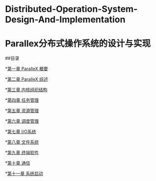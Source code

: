# Distributed-Operation-System-Design-And-Implementation
# Parallex分布式操作系统的设计与实现

##目录

*[第一章 ParalleX 概要]() 

*[第二章 ParalleX 综述]()

*[第三章 内核组织结构]()

*[第四章 任务管理]()

*[第五章 资源管理]()

*[第六章 调度管理]()

*[第七章 I/O系统]()

*[第八章 文件系统]()

*[第九章 终端软件]()

*[第十章 通信]()

*[第十一章 系统启动]()





